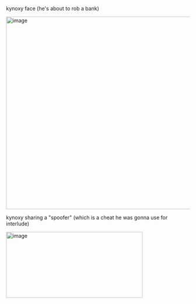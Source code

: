 kynoxy face (he's about to rob a bank)

<img width="545" height="526" alt="image" src="https://github.com/user-attachments/assets/91e7a10f-0fd9-4541-8269-496f80e98283" />

kynoxy sharing a "spoofer" (which is a cheat he was gonna use for interlude)


<img width="374" height="180" alt="image" src="https://github.com/user-attachments/assets/0f57234d-a10d-468e-a194-088883cd538d" />
